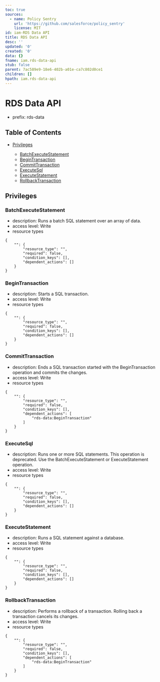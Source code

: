 ```yaml
---
toc: true
sources:
  - name: Policy Sentry
    url: 'https://github.com/salesforce/policy_sentry'
    license: MIT
id: iam-RDS Data API
title: RDS Data API
desc: ''
updated: '0'
created: '0'
data: {}
fname: iam.rds-data-api
stub: false
parent: 7ac589e9-18e6-402b-a01e-ca7c802d0ce1
children: []
hpath: iam.rds-data-api
---
```

# RDS Data API

- prefix: rds-data

## Table of Contents

- [Privileges](#privileges)

  - [BatchExecuteStatement](#batchexecutestatement)
  - [BeginTransaction](#begintransaction)
  - [CommitTransaction](#committransaction)
  - [ExecuteSql](#executesql)
  - [ExecuteStatement](#executestatement)
  - [RollbackTransaction](#rollbacktransaction)

## Privileges

### BatchExecuteStatement

- description: Runs a batch SQL statement over an array of data.
- access level: Write
- resource types

```
{
    "": {
        "resource_type": "",
        "required": false,
        "condition_keys": [],
        "dependent_actions": []
    }
}
```

### BeginTransaction

- description: Starts a SQL transaction.
- access level: Write
- resource types

```
{
    "": {
        "resource_type": "",
        "required": false,
        "condition_keys": [],
        "dependent_actions": []
    }
}
```

### CommitTransaction

- description: Ends a SQL transaction started with the BeginTransaction operation and commits the changes.
- access level: Write
- resource types

```
{
    "": {
        "resource_type": "",
        "required": false,
        "condition_keys": [],
        "dependent_actions": [
            "rds-data:BeginTransaction"
        ]
    }
}
```

### ExecuteSql

- description: Runs one or more SQL statements. This operation is deprecated. Use the BatchExecuteStatement or ExecuteStatement operation.
- access level: Write
- resource types

```
{
    "": {
        "resource_type": "",
        "required": false,
        "condition_keys": [],
        "dependent_actions": []
    }
}
```

### ExecuteStatement

- description: Runs a SQL statement against a database.
- access level: Write
- resource types

```
{
    "": {
        "resource_type": "",
        "required": false,
        "condition_keys": [],
        "dependent_actions": []
    }
}
```

### RollbackTransaction

- description: Performs a rollback of a transaction. Rolling back a transaction cancels its changes.
- access level: Write
- resource types

```
{
    "": {
        "resource_type": "",
        "required": false,
        "condition_keys": [],
        "dependent_actions": [
            "rds-data:BeginTransaction"
        ]
    }
}
```
